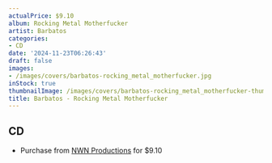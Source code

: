 ```yaml
---
actualPrice: $9.10
album: Rocking Metal Motherfucker
artist: Barbatos
categories:
- CD
date: '2024-11-23T06:26:43'
draft: false
images:
- /images/covers/barbatos-rocking_metal_motherfucker.jpg
inStock: true
thumbnailImage: /images/covers/barbatos-rocking_metal_motherfucker-thumb.jpg
title: Barbatos - Rocking Metal Motherfucker
---
```


## CD
* Purchase from [NWN Productions](http://shop.nwnprod.com/index.php?route=product/product&path=93&product_id=55563&sort=pd.name&order=ASC) for $9.10
